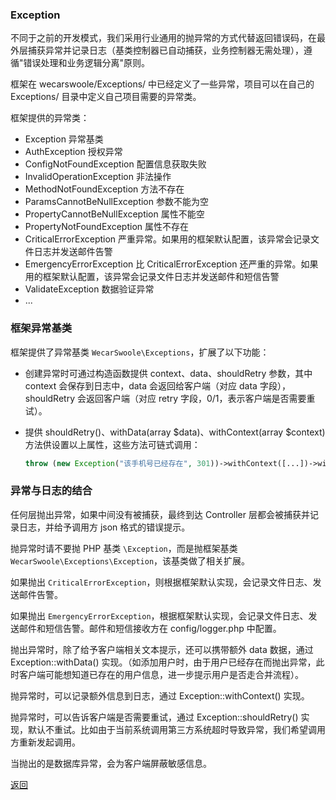 
### Exception

不同于之前的开发模式，我们采用行业通用的抛异常的方式代替返回错误码，在最外层捕获异常并记录日志（基类控制器已自动捕获，业务控制器无需处理），遵循"错误处理和业务逻辑分离"原则。

框架在 wecarswoole/Exceptions/ 中已经定义了一些异常，项目可以在自己的 Exceptions/ 目录中定义自己项目需要的异常类。

框架提供的异常类：

- Exception 异常基类
- AuthException	授权异常
- ConfigNotFoundException 配置信息获取失败
- InvalidOperationException 非法操作
- MethodNotFoundException 方法不存在
- ParamsCannotBeNullException 参数不能为空
- PropertyCannotBeNullException 属性不能空
- PropertyNotFoundException 属性不存在
- CriticalErrorException 严重异常。如果用的框架默认配置，该异常会记录文件日志并发送邮件告警
- EmergencyErrorException 比 CriticalErrorException 还严重的异常。如果用的框架默认配置，该异常会记录文件日志并发送邮件和短信告警
- ValidateException 数据验证异常
- ...

### 框架异常基类

框架提供了异常基类 `WecarSwoole\Exceptions`，扩展了以下功能：

- 创建异常时可通过构造函数提供 context、data、shouldRetry 参数，其中 context 会保存到日志中，data 会返回给客户端（对应 data 字段），shouldRetry 会返回客户端（对应 retry 字段，0/1，表示客户端是否需要重试）。

- 提供 shouldRetry()、withData(array $data)、withContext(array \$context) 方法供设置以上属性，这些方法可链式调用：

  ```php
  throw (new Exception("该手机号已经存在", 301))->withContext([...])->withData([...])->shouldRetry();
  ```



### 异常与日志的结合

任何层抛出异常，如果中间没有被捕获，最终到达 Controller 层都会被捕获并记录日志，并给予调用方 json 格式的错误提示。

抛异常时请不要抛 PHP 基类 `\Exception`，而是抛框架基类 `WecarSwoole\Exceptions\Exception`，该基类做了相关扩展。

如果抛出 `CriticalErrorException`，则根据框架默认实现，会记录文件日志、发送邮件告警。

如果抛出 `EmergencyErrorException`，根据框架默认实现，会记录文件日志、发送邮件和短信告警。邮件和短信接收方在 config/logger.php 中配置。

抛出异常时，除了给予客户端相关文本提示，还可以携带额外 data 数据，通过 Exception::withData() 实现。（如添加用户时，由于用户已经存在而抛出异常，此时客户端可能想知道已存在的用户信息，进一步提示用户是否走合并流程）。

抛异常时，可以记录额外信息到日志，通过 Exception::withContext() 实现。

抛异常时，可以告诉客户端是否需要重试，通过 Exception::shouldRetry() 实现，默认不重试。比如由于当前系统调用第三方系统超时导致异常，我们希望调用方重新发起调用。

当抛出的是数据库异常，会为客户端屏蔽敏感信息。



[返回](../README.md)